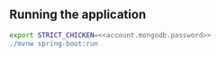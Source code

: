 ## Running the application
```bash
export STRICT_CHICKEN=<<account.mongodb.password>>
./mvnw spring-boot:run
```

